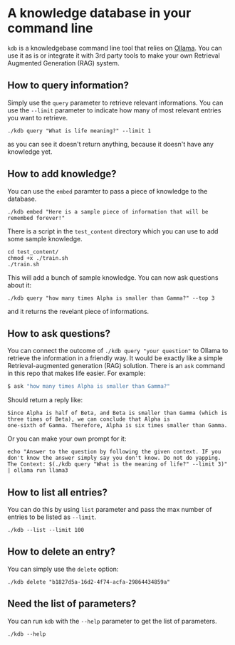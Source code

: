 # A knowledge database in your command line
`kdb` is a knowledgebase command line tool that relies on [Ollama](https://github.com/ollama/ollama). You can use it as is or integrate it with 3rd party tools to make your own Retrieval Augmented Generation (RAG) system.

## How to query information?
Simply use the `query` parameter to retrieve relevant informations. You can use the `--limit` parameter to indicate how many of most relevant entries you want to retrieve.
```
./kdb query "What is life meaning?" --limit 1
```
as you can see it doesn't return anything, because it doesn't have any knowledge yet.


## How to add knowledge?
You can use the `embed` paramter to pass a piece of knowledge to the database.
```
./kdb embed "Here is a sample piece of information that will be remembed forever!"
```
There is a script in the `test_content` directory which you can use to add some sample knowledge.
```
cd test_content/
chmod +x ./train.sh
./train.sh
```

This will add a bunch of sample knowledge. You can now ask questions about it:
```
./kdb query "how many times Alpha is smaller than Gamma?" --top 3
```
and it returns the revelant piece of informations.

## How to ask questions?
You can connect the outcome of `./kdb query "your question"` to Ollama to retrieve the information in a friendly way. It would be exactly like a simple Retrieval-augmented generation (RAG) solution. There is an `ask` command in this repo that makes life easier. For example:
```bash
$ ask "how many times Alpha is smaller than Gamma?"
```
Should return a reply like:
```
Since Alpha is half of Beta, and Beta is smaller than Gamma (which is three times of Beta), we can conclude that Alpha is
one-sixth of Gamma. Therefore, Alpha is six times smaller than Gamma.
```
Or you can make your own prompt for it:
```
echo "Answer to the question by following the given context. IF you don't know the answer simply say you don't know. Do not do yapping. The Context: $(./kdb query "What is the meaning of life?" --limit 3)" | ollama run llama3
```

## How to list all entries?
You can do this by using `list` parameter and pass the max number of entries to be listed as `--limit`.
```
./kdb --list --limit 100
```

## How to delete an entry?
You can simply use the `delete` option:
```
./kdb delete "b1827d5a-16d2-4f74-acfa-29864434859a"
```

## Need the list of parameters?
You can run `kdb` with the `--help` parameter to get the list of parameters.
```
./kdb --help
```
